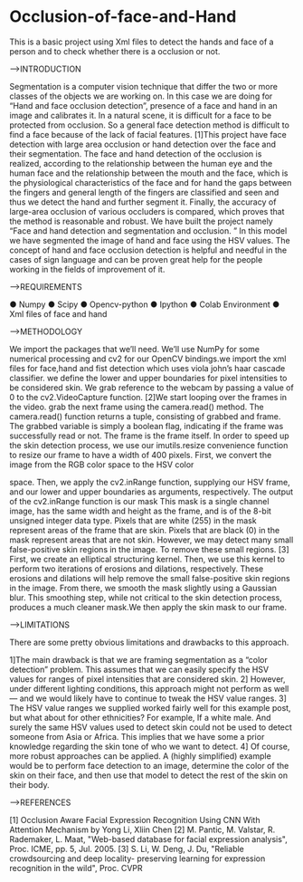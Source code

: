# Occlusion-of-face-and-Hand
This is a basic project using Xml files to detect the hands and face of a person and to check whether there is a occlusion or not.


-->INTRODUCTION

Segmentation is a computer vision technique that differ the two or
more classes of the objects we are working on. In this case we are doing
for “Hand and face occlusion detection”, presence of a face and hand in an
image and calibrates it. In a natural scene, it is difficult for a face to be
protected from occlusion. So a general face detection method is difficult to
find a face because of the lack of facial features. [1]This project have face
detection with large area occlusion or hand detection over the face and
their segmentation. The face and hand detection of the occlusion is
realized, according to the relationship between the human eye and the
human face and the relationship between the mouth and the face, which is
the physiological characteristics of the face and for hand the gaps between
the fingers and general length of the fingers are classified and seen and
thus we detect the hand and further segment it. Finally, the accuracy of
large-area occlusion of various occluders is compared, which proves that
the method is reasonable and robust.
We have built the project namely “Face and hand detection and
segmentation and occlusion. ” In this model we have segmented the image
of hand and face using the HSV values. The concept of hand and face
occlusion detection is helpful and needful in the cases of sign language and
can be proven great help for the people working in the fields of
improvement of it.

-->REQUIREMENTS

● Numpy
● Scipy
● Opencv-python
● Ipython
● Colab Environment
● Xml files of face and hand

-->METHODOLOGY

We import the packages that we’ll need. We’ll use NumPy for some
numerical processing and cv2 for our OpenCV bindings.we import the xml
files for face,hand and fist detection which uses viola john’s haar cascade
classifier. we define the lower and upper boundaries for pixel intensities to
be considered skin.
We grab reference to the webcam by passing a value of 0 to the
cv2.VideoCapture function. [2]We start looping over the frames in the
video. grab the next frame using the camera.read() method.
The camera.read() function returns a tuple, consisting of grabbed and
frame.
The grabbed variable is simply a boolean flag, indicating if the frame was
successfully read or not. The frame is the frame itself. In order to speed up
the skin detection process, we use our imutils.resize convenience function
to resize our frame to have a width of 400 pixels.
First, we convert the image from the RGB color space to the HSV color

space. Then, we apply the cv2.inRange function, supplying our HSV
frame, and our lower and upper boundaries as arguments, respectively.
The output of the cv2.inRange function is our mask This mask is a single
channel image, has the same width and height as the frame, and is of the
8-bit unsigned integer data type.
Pixels that are white (255) in the mask represent areas of the frame that
are skin. Pixels that are black (0) in the mask represent areas that are not
skin.
However, we may detect many small false-positive skin regions in the
image. To remove these small regions. [3] First, we create an elliptical
structuring kernel. Then, we use this kernel to perform two iterations of
erosions and dilations, respectively.
These erosions and dilations will help remove the small false-positive skin
regions in the image. From there, we smooth the mask slightly using a
Gaussian blur. This smoothing step, while not critical to the skin detection
process, produces a much cleaner mask.We then apply the skin mask to
our frame.

-->LIMITATIONS

There are some pretty obvious limitations and drawbacks to this approach.

1]The main drawback is that we are framing segmentation as a “color
detection” problem. This assumes that we can easily specify the HSV
values for ranges of pixel intensities that are considered skin.
2] However, under different lighting conditions, this approach might not
perform as well — and we would likely have to continue to tweak the HSV
value ranges.
3] The HSV value ranges we supplied worked fairly well for this example
post, but what about for other ethnicities?
For example, If a white male. And surely the same HSV values used to
detect skin could not be used to detect someone from Asia or Africa. This
implies that we have some a prior knowledge regarding the skin tone of
who we want to detect.
4] Of course, more robust approaches can be applied. A (highly simplified)
example would be to perform face detection to an image, determine the
color of the skin on their face, and then use that model to detect the rest of
the skin on their body.

-->REFERENCES

[1] Occlusion Aware Facial Expression Recognition Using CNN With
Attention Mechanism by Yong Li, Xliin Chen
[2] M. Pantic, M. Valstar, R. Rademaker, L. Maat, &quot;Web-based database for
facial expression analysis&quot;, Proc. ICME, pp. 5, Jul. 2005.
[3] S. Li, W. Deng, J. Du, &quot;Reliable crowdsourcing and deep locality-
preserving learning for expression recognition in the wild&quot;, Proc. CVPR
